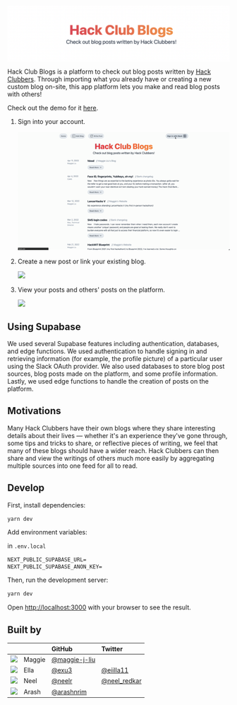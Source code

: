 <img src="/public/docs-banner.png" align="center" />

Hack Club Blogs is a platform to check out blog posts written by [Hack Clubbers](https://hackclub.com). Through importing what you already have or creating a new custom blog on-site, this app platform lets you make and read blog posts with others!

Check out the demo for it [here](https://hackclub-blogs.vercel.app/).

1. Sign into your account.

    <img src="/public/a.gif" style="width: 600px" />

2. Create a new post or link your existing blog.

    <img src="/public/b.gif" style="width: 600px" />

3. View your posts and others' posts on the platform.

    <img src="/public/c.gif" style="width: 600px" />

## Using Supabase

We used several Supabase features including authentication, databases, and edge functions. We used authentication to handle signing in and retrieving information (for example, the profile picture) of a particular user using the Slack OAuth provider. We also used databases to store blog post sources, blog posts made on the platform, and some profile information. Lastly, we used edge functions to handle the creation of posts on the platform.

## Motivations

Many Hack Clubbers have their own blogs where they share interesting details about their lives — whether it's an experience they've gone through, some tips and tricks to share, or reflective pieces of writing, we feel that many of these blogs should have a wider reach. Hack Clubbers can then share and view the writings of others much more easily by aggregating multiple sources into one feed for all to read.

## Develop

First, install dependencies:

```bash
yarn dev
```

Add environment variables:

in `.env.local`

```
NEXT_PUBLIC_SUPABASE_URL=
NEXT_PUBLIC_SUPABASE_ANON_KEY=
```

Then, run the development server:

```bash
yarn dev
```

Open [http://localhost:3000](http://localhost:3000) with your browser to see the result.

## Built by

|                                                            |        | GitHub                                           | Twitter                                         |
| :--------------------------------------------------------- | :----- | :----------------------------------------------- | :---------------------------------------------- |
| <img src="https://github.com/maggie-j-liu.png" width="50"> | Maggie | [@maggie-j-liu](https://github.com/maggie-j-liu) |                                                 |
| <img src="https://github.com/exu3.png" width="50">         | Ella   | [@exu3](https://github.com/exu3)                 | [@eiilla11](https://twitter.com/eiilla11)       |
| <img src="https://github.com/neelr.png" width="50">        | Neel   | [@neelr](https://github.com/neelr)               | [@neel_redkar](https://twitter.com/neel_redkar) |
| <img src="https://github.com/arashnrim.png" width="50">    | Arash  | [@arashnrim](https://github.com/arashnrim)       |                                                 |